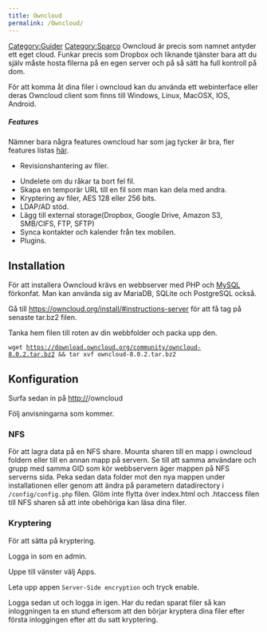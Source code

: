 ```yaml
---
title: Owncloud
permalink: /Owncloud/
---
```


[Category:Guider](/Category:Guider "wikilink")
[Category:Sparco](/Category:Sparco "wikilink") Owncloud är precis som
namnet antyder ett eget cloud. Funkar precis som Dropbox och liknande
tjänster bara att du själv måste hosta filerna på en egen server och på
så sätt ha full kontroll på dom.

För att komma åt dina filer i owncloud kan du använda ett webinterface
eller deras Owncloud client som finns till Windows, Linux, MacOSX, IOS,
Android.

##### Features

Nämner bara några features owncloud har som jag tycker är bra, fler
features listas [här](https://owncloud.org/features/).

-   Revisionshantering av filer.

<!-- -->

-   Undelete om du råkar ta bort fel fil.
-   Skapa en temporär URL till en fil som man kan dela med andra.
-   Kryptering av filer, AES 128 eller 256 bits.
-   LDAP/AD stöd.
-   Lägg till external storage(Dropbox, Google Drive, Amazon S3,
    SMB/CIFS, FTP, SFTP)
-   Synca kontakter och kalender från tex mobilen.
-   Plugins.

Installation
------------

För att installera Owncloud krävs en webbserver med PHP och
[MySQL](/MySQL "wikilink") förkonfat. Man kan använda sig av MariaDB,
SQLite och PostgreSQL också.

Gå till <https://owncloud.org/install/#instructions-server> för att få
tag på senaste tar.bz2 filen.

Tanka hem filen till roten av din webbfolder och packa upp den.

`wget `[`https://download.owncloud.org/community/owncloud-8.0.2.tar.bz2`](https://download.owncloud.org/community/owncloud-8.0.2.tar.bz2)` && tar xvf owncloud-8.0.2.tar.bz2`

Konfiguration
-------------

Surfa sedan in på <http://><IP>/owncloud

Följ anvisningarna som kommer.

### NFS

För att lagra data på en NFS share. Mounta sharen till en mapp i
owncloud foldern eller till en annan mapp på servern. Se till att samma
användare och grupp med samma GID som kör webbservern äger mappen på NFS
serverns sida. Peka sedan data folder mot den nya mappen under
installationen eller genom att ändra på parametern datadirectory i
<owncloud>`/config/config.php` filen. Glöm inte flytta över index.html
och .htaccess filen till NFS sharen så att inte obehöriga kan läsa dina
filer.

### Kryptering

För att sätta på kryptering.

Logga in som en admin.

Uppe till vänster välj Apps.

Leta upp appen `Server-Side encryption` och tryck enable.

Logga sedan ut och logga in igen. Har du redan sparat filer så kan
inloggningen ta en stund eftersom att den börjar kryptera dina filer
efter första inloggingen efter att du satt kryptering.